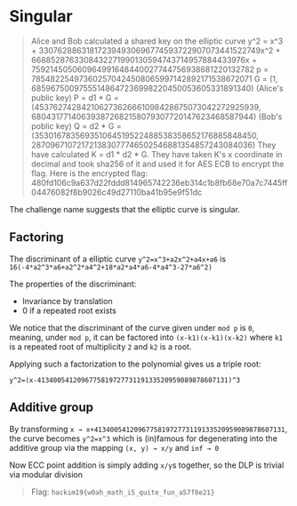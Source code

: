 # Singular
>Alice and Bob calculated a shared key on the elliptic curve y^2 = x^3 + 330762886318172394930696774593722907073441522749x^2 + 6688528763308432271990130594743714957884433976x + 759214505060964991648440027744756938681220132782 p = 785482254973602570424508065997142892171538672071 G = (1, 68596750097555148647236998220450053605331891340) (Alice's public key) P = d1 * G = (453762742842106273626661098428675073042272925939, 680431771406393872682158079307720147623468587944) (Bob's poblic key) Q = d2 * G = (353016783569351064519522488538358652176885848450, 287096710721721383077746502546881354857243084036) They have calculated K = d1 * d2 * G. They have taken K's x coordinate in decimal and took sha256 of it and used it for AES ECB to encrypt the flag.
>Here is the encrypted flag: 480fd106c9a637d22fddd814965742236eb314c1b8fb68e70a7c7445ff04476082f8b9026c49d27110ba41b95e9f51dc

The challenge name suggests that the elliptic curve is singular.

## Factoring

The discriminant of a elliptic curve `y^2=x^3+a2x^2+a4x+a6` is `16(-4*a2^3*a6+a2^2*a4^2+18*a2*a4*a6-4*a4^3-27*a6^2)`

The properties of the discriminant:
 - Invariance by translation
 - 0 if a repeated root exists

We notice that the discriminant of the curve given under `mod p` is `0`, meaning, under `mod p`, it can be factored into `(x-k1)(x-k1)(x-k2)` where `k1` is a repeated root of multiplicity `2` and `k2` is a root.

Applying such a factorization to the polynomial gives us a triple root:

`y^2=(x-413400541209677581972773119133520959089878607131)^3`

## Additive group

By transforming `x → x+413400541209677581972773119133520959089878607131`, the curve becomes `y^2=x^3` which is (in)famous for degenerating into the additive group via the mapping `(x, y) → x/y` and `inf → 0`

Now ECC point addition is simply adding `x/y`s together, so the DLP is trivial via modular division

> Flag: `hackim19{w0ah_math_i5_quite_fun_a57f8e21}`
